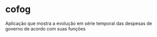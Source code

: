 # cofog

Aplicação que mostra a evolução em série temporal das despesas de governo de acordo com suas funções
